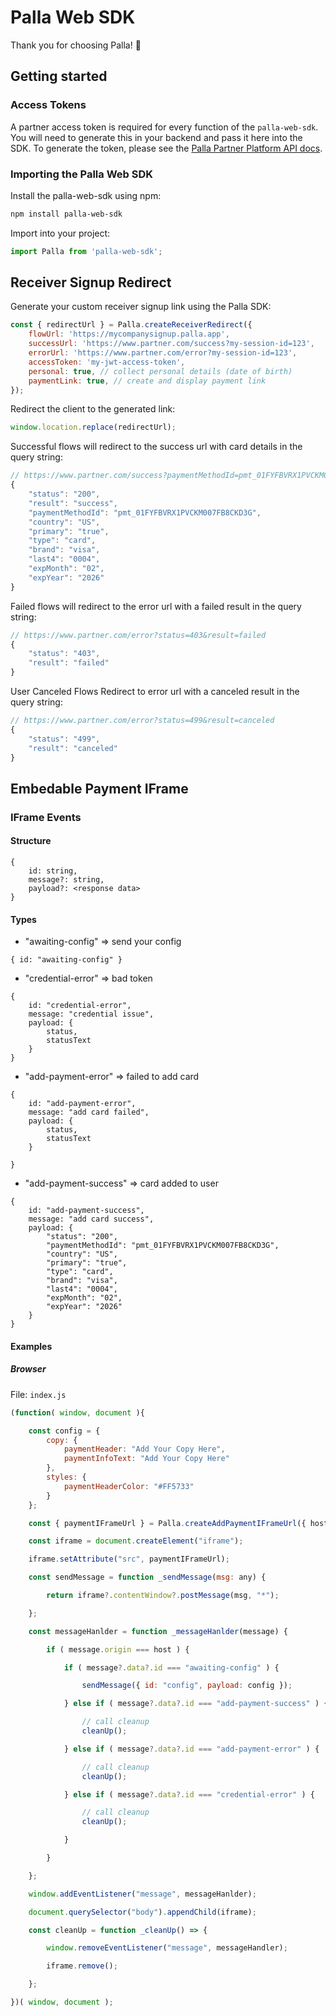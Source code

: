 # Palla Web SDK

Thank you for choosing Palla! 💸

## Getting started

### Access Tokens

A partner access token is required for every function of the `palla-web-sdk`. You will need to generate this in your backend and pass it here into the SDK. To generate the token, please see the [Palla Partner Platform API docs](https://documenter.getpostman.com/view/306637/TzkyP11Z#4b19f79a-d589-4487-b6e9-f1df88f8ea09).

### Importing the Palla Web SDK

Install the palla-web-sdk using npm:

```bash
npm install palla-web-sdk
```

Import into your project:

```js
import Palla from 'palla-web-sdk';
```

## Receiver Signup Redirect
Generate your custom receiver signup link using the Palla SDK:
```js
const { redirectUrl } = Palla.createReceiverRedirect({
    flowUrl: 'https://mycompanysignup.palla.app',
    successUrl: 'https://www.partner.com/success?my-session-id=123',
    errorUrl: 'https://www.partner.com/error?my-session-id=123',
    accessToken: 'my-jwt-access-token',
    personal: true, // collect personal details (date of birth)
    paymentLink: true, // create and display payment link
});
```

Redirect the client to the generated link:

```js
window.location.replace(redirectUrl);
```

Successful flows will redirect to the success url with card details in the query string:
```js
// https://www.partner.com/success?paymentMethodId=pmt_01FYFBVRX1PVCKM007FB8CKD3G&country=US&primary=true&type=card&brand=visa&last4=0004&expMonth=02&expYear=2026
{
    "status": "200",
    "result": "success",
    "paymentMethodId": "pmt_01FYFBVRX1PVCKM007FB8CKD3G",
    "country": "US",
    "primary": "true",
    "type": "card",
    "brand": "visa",
    "last4": "0004",
    "expMonth": "02",
    "expYear": "2026"
}
```

Failed flows will redirect to the error url with a failed result in the query string:
```js
// https://www.partner.com/error?status=403&result=failed
{
    "status": "403",
    "result": "failed"
}
```
User Canceled Flows Redirect to error url with a canceled result in the query string:
```js
// https://www.partner.com/error?status=499&result=canceled
{
    "status": "499",
    "result": "canceled"
}
```

## Embedable Payment IFrame

### IFrame Events
#### Structure
```
{
    id: string,
    message?: string,
    payload?: <response data>
}
```

#### Types
- "awaiting-config" => send your config
```
{ id: "awaiting-config" }
```
- "credential-error" => bad token
```
{ 
    id: "credential-error",
    message: "credential issue",
    payload: {
        status,
        statusText
    }
}
```
- "add-payment-error" => failed to add card
```
{ 
    id: "add-payment-error",
    message: "add card failed",
    payload: {
        status,
        statusText
    }
    
}
```
- "add-payment-success" => card added to user
```
{ 
    id: "add-payment-success",
    message: "add card success",
    payload: {
        "status": "200",
        "paymentMethodId": "pmt_01FYFBVRX1PVCKM007FB8CKD3G",
        "country": "US",
        "primary": "true",
        "type": "card",
        "brand": "visa",
        "last4": "0004",
        "expMonth": "02",
        "expYear": "2026"
    }
}
```

#### Examples
##### Browser
File: `index.js`
```js
(function( window, document ){

    const config = {
        copy: {
            paymentHeader: "Add Your Copy Here",
            paymentInfoText: "Add Your Copy Here"
        },
        styles: {
            paymentHeaderColor: "#FF5733"
        }
    };

    const { paymentIFrameUrl } = Palla.createAddPaymentIFrameUrl({ host, token });

    const iframe = document.createElement("iframe");

    iframe.setAttribute("src", paymentIFrameUrl);

    const sendMessage = function _sendMessage(msg: any) {

        return iframe?.contentWindow?.postMessage(msg, "*");

    };

    const messageHanlder = function _messageHanlder(message) {

        if ( message.origin === host ) {

            if ( message?.data?.id === "awaiting-config" ) {

                sendMessage({ id: "config", payload: config });

            } else if ( message?.data?.id === "add-payment-success" ) {

                // call cleanup
                cleanUp();

            } else if ( message?.data?.id === "add-payment-error" ) {

                // call cleanup
                cleanUp();

            } else if ( message?.data?.id === "credential-error" ) {

                // call cleanup
                cleanUp();

            }

        }

    };

    window.addEventListener("message", messageHanlder);

    document.querySelector("body").appendChild(iframe);

    const cleanUp = function _cleanUp() => {

        window.removeEventListener("message", messageHandler);

        iframe.remove();

    };

})( window, document );
```